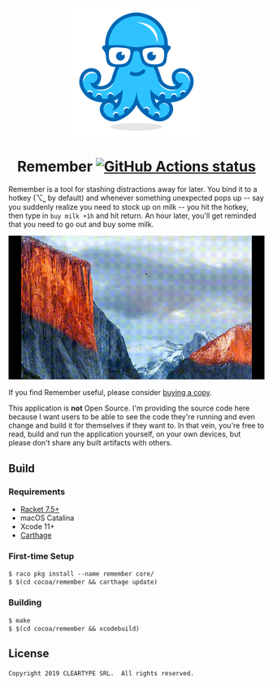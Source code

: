 <p align="center">
  <a href="https://remember.defn.io">
    <img alt="Remember Logo" src=".github/media/logo.png" width="256">
  </a>
  <h1 align="center">
    Remember
    <a href="https://github.com/Bogdanp/remember/actions?query=workflow%3A%22CI%22">
      <img alt="GitHub Actions status" src="https://github.com/Bogdanp/remember/workflows/CI/badge.svg">
    </a>
  </h1>
</p>

Remember is a tool for stashing distractions away for later.  You bind
it to a hotkey (⌥⎵ by default) and whenever something unexpected pops
up -- say you suddenly realize you need to stock up on milk -- you hit
the hotkey, then type in `buy milk +1h` and hit return.  An hour
later, you'll get reminded that you need to go out and buy some milk.

<p align="center">
   <img alt="Demo" src=".github/media/demo.gif">
</p>

If you find Remember useful, please consider [buying a copy].

This application is **not** Open Source.  I'm providing the source
code here because I want users to be able to see the code they're
running and even change and build it for themselves if they want to.
In that vein, you're free to read, build and run the application
yourself, on your own devices, but please don't share any built
artifacts with others.

[buying a copy]: https://remember.defn.io

## Build

### Requirements

* [Racket 7.5+](https://racket-lang.org/)
* macOS Catalina
* Xcode 11+
* [Carthage](https://github.com/Carthage/Carthage)

### First-time Setup

    $ raco pkg install --name remember core/
    $ $(cd cocoa/remember && carthage update)

### Building

    $ make
    $ $(cd cocoa/remember && xcodebuild)

## License

    Copyright 2019 CLEARTYPE SRL.  All rights reserved.
